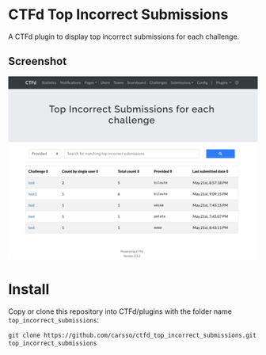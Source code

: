 # CTFd Top Incorrect Submissions

A CTFd plugin to display top incorrect submissions for each challenge.

## Screenshot

![screenshot](screenshot.png)

# Install

Copy or clone this repository into CTFd/plugins with the folder name `top_incorrect_submissions`:

```
git clone https://github.com/carsso/ctfd_top_incorrect_submissions.git top_incorrect_submissions
```
